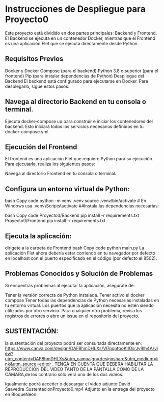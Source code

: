 
# Instrucciones de Despliegue para Proyecto0
Este proyecto está dividido en dos partes principales: Backend y Frontend. El Backend se ejecuta en un contenedor Docker, mientras que el Frontend es una aplicación Flet que se ejecuta directamente desde Python.

## Requisitos Previos
Docker y Docker Compose (para el backend)
Python 3.8 o superior (para el frontend)
Pip (para instalar dependencias de Python)
Despliegue del Backend
El backend está configurado para ejecutarse en Docker. Para desplegarlo, sigue estos pasos:

## Navega al directorio Backend en tu consola o terminal.

Ejecuta docker-compose up para construir e iniciar los contenedores del backend.
Esto iniciará todos los servicios necesarios definidos en tu docker-compose.yml.

## Ejecución del Frontend
El frontend es una aplicación Flet que requiere Python para su ejecución. Para ejecutarla, realiza los siguientes pasos:

Navega al directorio Frontend en tu consola o terminal.

## Configura un entorno virtual de Python:

bash
Copy code
python -m venv .venv
source .venv/bin/activate  # En Windows usa .venv\Scripts\activate
##Instala las dependencias necesarias:

bash
Copy code
Proyecto0/Backend pip install -r requirements.txt
Proyecto0/Frontend pip install -r requirements.txt

## Ejecuta la aplicación:
dirigete a la carpeta de Frontend
bash
Copy code
python main.py
La aplicación Flet ahora debería estar corriendo en tu navegador por defecto en localhost con el puerto especificado en el código (por defecto el 8502).

## Problemas Conocidos y Solución de Problemas
Si encuentras problemas al ejecutar la aplicación, asegúrate de:

Tener la versión correcta de Python instalada.
Tener activo el docker compose
Tener todas las dependencias de Python necesarias instaladas en tu entorno virtual.
Los puertos que la aplicación necesita no estén siendo utilizados por otro servicio.
Para cualquier otro problema, revisa los registros de errores o abre un issue en el repositorio del proyecto.


## SUSTENTACIÓN:
la sustentación del proyecto podrá ser consultada directamente en: https://www.canva.com/design/DAF8hmDHLXs/Vl7pqntboKlIOsrJyRlh4A/view?utm_content=DAF8hmDHLXs&utm_campaign=designshare&utm_medium=link&utm_source=editor . TENGA EN CUENTA QUE DEBERÁ HABILITAR LA REPRODUCCIÓN DEL VIDEO TANTO DE LA PANTALLA COMO DE LA CÁMARA,de los contrario sólo verá uno de los dos videos.

Igualmente podrá acceder o descargar el video adjunto David Saavedra_SustentacionProyecto0.mp4 Adjunto en la entrega del proyecto en BloqueNeon.


